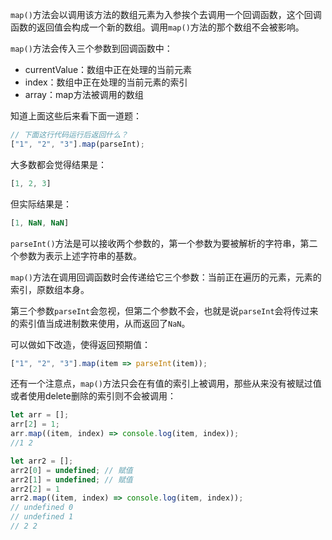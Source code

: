 `map()`方法会以调用该方法的数组元素为入参挨个去调用一个回调函数，这个回调函数的返回值会构成一个新的数组。调用`map()`方法的那个数组不会被影响。

`map()`方法会传入三个参数到回调函数中：

* currentValue：数组中正在处理的当前元素
* index：数组中正在处理的当前元素的索引
* array：map方法被调用的数组

知道上面这些后来看下面一道题：

```javascript
// 下面这行代码运行后返回什么？
["1", "2", "3"].map(parseInt);
```

大多数都会觉得结果是：

```javascript
[1, 2, 3]
```

但实际结果是：

```javascript
[1, NaN, NaN]
```

`parseInt()`方法是可以接收两个参数的，第一个参数为要被解析的字符串，第二个参数为表示上述字符串的基数。

`map()`方法在调用回调函数时会传递给它三个参数：当前正在遍历的元素，元素的索引，原数组本身。

第三个参数`parseInt`会忽视，但第二个参数不会，也就是说`parseInt`会将传过来的索引值当成进制数来使用，从而返回了`NaN`。

可以做如下改造，使得返回预期值：

```javascript
["1", "2", "3"].map(item => parseInt(item));
```



还有一个注意点，`map()`方法只会在有值的索引上被调用，那些从来没有被赋过值或者使用delete删除的索引则不会被调用：

```javascript
let arr = [];
arr[2] = 1;
arr.map((item, index) => console.log(item, index));
//1 2

let arr2 = [];
arr2[0] = undefined; // 赋值
arr2[1] = undefined; // 赋值
arr2[2] = 1
arr2.map((item, index) => console.log(item, index));
// undefined 0
// undefined 1
// 2 2
```

